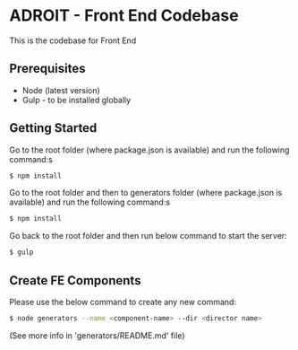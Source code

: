 ADROIT - Front End Codebase
================================

This is the codebase for Front End

## Prerequisites

- Node (latest version)
- Gulp - to be installed globally

##
## Getting Started
Go to the root folder (where package.json is available) and run the following command:s

```bash
$ npm install
```
Go to the root folder and then to generators folder (where package.json is available) and run the following command:s

```bash
$ npm install
```
Go back to the root folder and then run below command to start the server:

```bash
$ gulp
```
##
## Create FE Components
Please use the below command to create any new command:
```bash
$ node generators --name <component-name> --dir <director name> 
```

(See more info in 'generators/README.md' file)
